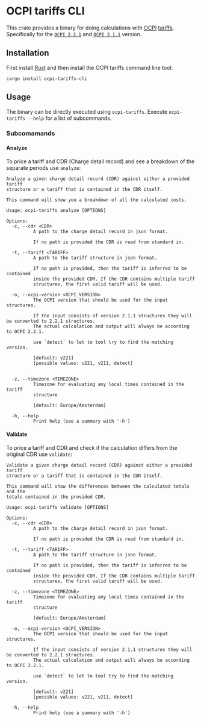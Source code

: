 
# OCPI tariffs CLI

This crate provides a binary for doing calculations with [OCPI](https://evroaming.org/ocpi-background/)
[tariffs](https://github.com/ocpi/ocpi/blob/2.2.1/mod_tariffs.asciidoc#1-tariffs-module).
Specifically for the [`OCPI 2.2.1`](https://evroaming.org/app/uploads/2021/11/OCPI-2.2.1.pdf) 
and [`OCPI 2.1.1`](https://github.com/ocpi/ocpi/releases/download/2.1.1-d2/OCPI_2.1.1-d2.pdf) version.

## Installation

First install [Rust](https://www.rust-lang.org/tools/install) and then install
the OCPI tariffs command line tool:

```text
cargo install ocpi-tariffs-cli
```

## Usage

The binary can be directly executed using `ocpi-tariffs`. Execute `ocpi-tariffs
--help` for a list of subcommands.

### Subcomamands

#### Analyze

To price a tariff and CDR (Charge detail record) and see a breakdown of the
separate periods use `analyze`:

```text
Analyze a given charge detail record (CDR) against either a provided tariff
structure or a tariff that is contained in the CDR itself.

This command will show you a breakdown of all the calculated costs.

Usage: ocpi-tariffs analyze [OPTIONS]

Options:
  -c, --cdr <CDR>
          A path to the charge detail record in json format.

          If no path is provided the CDR is read from standard in.

  -t, --tariff <TARIFF>
          A path to the tariff structure in json format.

          If no path is provided, then the tariff is inferred to be contained
          inside the provided CDR. If the CDR contains multiple tariff
          structures, the first valid tariff will be used.

  -o, --ocpi-version <OCPI_VERSION>
          The OCPI version that should be used for the input structures.

          If the input consists of version 2.1.1 structures they will be converted to 2.2.1 structures. 
          The actual calculation and output will always be according to OCPI 2.2.1.

          use `detect` to let to tool try to find the matching version.

          [default: v221]
          [possible values: v221, v211, detect]  


  -z, --timezone <TIMEZONE>
          Timezone for evaluating any local times contained in the tariff
          structure

          [default: Europe/Amsterdam]

  -h, --help
          Print help (see a summary with '-h')
```

#### Validate

To price a tariff and CDR and check if the calculation differs from the original
CDR use `validate`:

```text
Validate a given charge detail record (CDR) against either a provided tariff
structure or a tariff that is contained in the CDR itself.

This command will show the differences between the calculated totals and the
totals contained in the provided CDR.

Usage: ocpi-tariffs validate [OPTIONS]

Options:
  -c, --cdr <CDR>
          A path to the charge detail record in json format.

          If no path is provided the CDR is read from standard in.

  -t, --tariff <TARIFF>
          A path to the tariff structure in json format.

          If no path is provided, then the tariff is inferred to be contained
          inside the provided CDR. If the CDR contains multiple tariff
          structures, the first valid tariff will be used.

  -z, --timezone <TIMEZONE>
          Timezone for evaluating any local times contained in the tariff
          structure

          [default: Europe/Amsterdam]

  -o, --ocpi-version <OCPI_VERSION>
          The OCPI version that should be used for the input structures.

          If the input consists of version 2.1.1 structures they will be converted to 2.2.1 structures. 
          The actual calculation and output will always be according to OCPI 2.2.1.

          use `detect` to let to tool try to find the matching version.

          [default: v221]
          [possible values: v221, v211, detect]  

  -h, --help
          Print help (see a summary with '-h')
```
